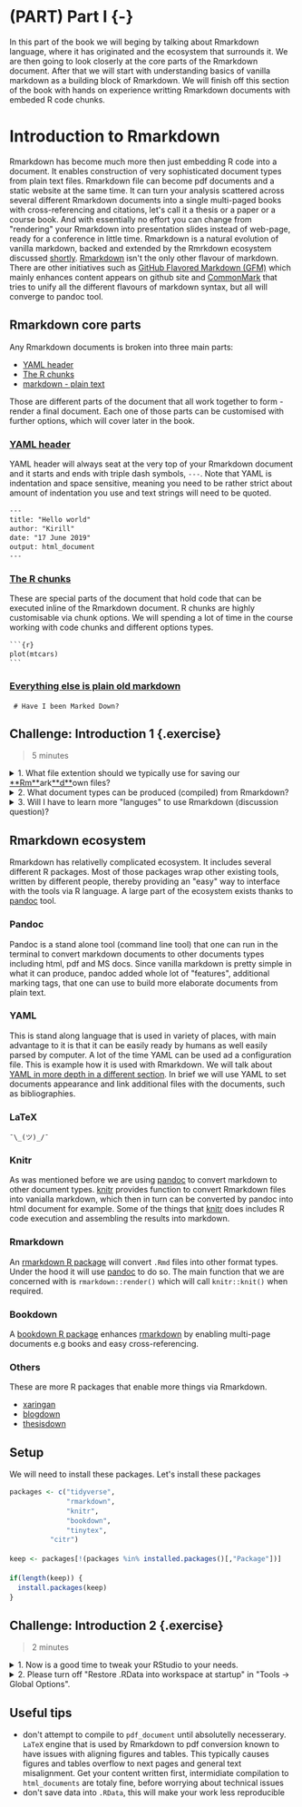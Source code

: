 # (PART) Part I {-}

In this part of the book we will beging by talking about Rmarkdown language, where it has originated and the ecosystem that surrounds it. We are then going to look closerly at the core parts of the Rmarkdown document. After that we will start with understanding basics of vanilla markdown as a building block of Rmarkdown. We will finish off this section of the book with hands on experience writting Rmarkdown documents with embeded R code chunks.

# Introduction to Rmarkdown

Rmarkdown has become much more then just embedding R code into a document. It enables construction of very sophisticated document types from plain text files. Rmarkdown file can become pdf documents and a static website at the same time. It can turn your analysis scattered across several different Rmarkdown documents into a single multi-paged books with cross-referencing and citations, let's call it a thesis or a paper or a course book. And with essentially no effort you can change from "rendering" your Rmarkdown into presentation slides instead of web-page, ready for a conference in little time.
Rmarkdown is a natural evolution of vanilla markdown, backed and extended by the Rmrkdown ecosystem discussed [shortly](#rmarkdown-ecosystem). [Rmarkdown](https://rmarkdown.rstudio.com/) isn't the only other flavour of markdown. There are other initiatives such as [GitHub Flavored Markdown (GFM)](https://guides.github.com/features/mastering-markdown/) which mainly enhances content appears on github site and [CommonMark](http://commonmark.org/) that tries to unify all the different flavours of markdown syntax, but all will converge to pandoc tool.

## Rmarkdown core parts

Any Rmarkdown documents is broken into three main parts:

- [YAML header](#yaml-header)
- [The R chunks](#the-r-chunks)
- [markdown - plain text](#vanilla-markdown)

Those are different parts of the document that all work together to form - render a final document. Each one of those parts can be customised with further options, which will cover later in the book.

### [YAML header](#yaml-header)

YAML header will always seat at the very top of your Rmarkdown document and it starts and ends with triple dash symbols, `---`. Note that YAML is indentation and space sensitive, meaning you need to be rather strict about amount of indentation you use and text strings will need to be quoted.

```
---
title: "Hello world"
author: "Kirill"
date: "17 June 2019"
output: html_document
---
```

### [The R chunks](#the-r-chunks)

These are special parts of the document that hold code that can be executed inline of the Rmarkdown document. R chunks are highly customisable via chunk options. We will spending a lot of time in the course working with code chunks and different options types.


````
```{r}
plot(mtcars)
```
````

### [Everything else is plain old markdown](#vanilla-markdown)

```
 # Have I been Marked Down?
```

## Challenge: Introduction 1 {.exercise}

> 5 minutes

<details>

  <summary>
    1. What file extention should we typically use for saving our <u>**Rm**</u>ark<u>**d**</u>own files?
  </summary>
  [answer link](https://superuser.com/questions/249436/file-extension-for-markdown-files)

</details>


<details>

  <summary>
    2. What document types can be produced (compiled) from Rmarkdown?
  </summary>

  <a href="https://r4ds.had.co.nz/r-markdown-formats.html">
    <img src="figures/document_types2.png" title="Rmarkdown document types" alt="doc_types">
  </a>

</details>

<details>
  <summary>
    3. Will I have to learn more "languges" to use Rmarkdown (discussion question)?
  </summary>

  The short answer is no. Learning and writing Rmarkdown will take you a very long way.

  The longer answer is yes. At some point in the future you might want to very sophisticated documents and for that you'll most certainly will need at least tiny amount of html + css knowledge and maybe some knowledge about LaTeX (I've yet to learn a single thing about LaTeX - so far so good :D )

  [check out this bit of Rmarkdown](link to github that the line of code above)

</details>

## Rmarkdown ecosystem

Rmarkdown has relativelly complicated ecosystem. It includes several different R packages. Most of those packages wrap other existing tools, written by different people, thereby providing an "easy" way to interface with the tools via R language. A large part of the ecosystem exists thanks to [pandoc](https://pandoc.org/) tool.

### Pandoc

Pandoc is a stand alone tool (command line tool) that one can run in the terminal to convert markdown documents to other documents types including html, pdf and MS docs. Since vanilla markdown is pretty simple in what it can produce, pandoc added whole lot of "features", additional marking tags, that one can use to build more elaborate documents from plain text.

### YAML

This is stand along language that is used in variety of places, with main advantage to it is that it can be easily ready by humans as well easily parsed by computer. A lot of the time YAML can be used ad a configuration file. This is example how it is used with Rmarkdown. We will talk about [YAML in more depth in a different section](#yaml-header-introduction). In brief we will use YAML to set documents appearance and link additional files with the documents, such as bibliographies.

### LaTeX

```
¯\_(ツ)_/¯

```

### Knitr

As was mentioned before we are using [pandoc](https://pandoc.org/) to convert markdown to other document types. [knitr](https://yihui.name/knitr/) provides function to convert Rmarkdown files into vanialla markdown, which then in turn can be converted by pandoc into html document for example. Some of the things that [knitr](https://yihui.name/knitr/) does includes R code execution and assembling the results into markdown.

### Rmarkdown

An [rmarkdown R package](https://github.com/rstudio/rmarkdown) will convert `.Rmd` files into other format types. Under the hood it will use [pandoc](https://pandoc.org/) to do so. The main function that we are concerned with is `rmarkdown::render()` which will call `knitr::knit()` when required.

### Bookdown

A [bookdown R package](https://github.com/rstudio/bookdown) enhances [rmarkdown](https://github.com/rstudio/rmarkdown) by enabling multi-page documents e.g books and easy cross-referencing.

### Others

These are more R packages that enable more things via Rmarkdown.

- [xaringan](https://github.com/yihui/xaringan)
- [blogdown](https://github.com/rstudio/blogdown)
- [thesisdown](https://github.com/ismayc/thesisdown)

## Setup

We will need to install these packages. Let's install these packages



```r
packages <- c("tidyverse",
              "rmarkdown",
              "knitr",
              "bookdown",
              "tinytex",
	      "citr")

keep <- packages[!(packages %in% installed.packages()[,"Package"])]

if(length(keep)) {
  install.packages(keep)
}
```

## Challenge: Introduction 2 {.exercise}

> 2 minutes

<details>

  <summary>
    1. Now is a good time to tweak your RStudio to your needs.
  </summary>

  - change font size
  - change themes and backgroung color
  - rearrange panels

</details>

<details>

  <summary>
    2. Please turn off "Restore .RData into workspace at startup" in "Tools -> Global Options".
  </summary>

</details>


## Useful tips

<!--
#NOTE you found gold !
> One cannot know all of Rmarkdown wisdom. One would continuesly learn to make oneself more Rsome.
-->

- don't attempt to compile to `pdf_document` until absolutelly necesserary. `LaTeX` engine that is used by Rmarkdown to pdf conversion known to have issues with aligning figures and tables. This typically causes figures and tables overflow to next pages and general text misalignment. Get your content written first, intermidiate compilation to `html_documents` are totaly fine, before worrying about technical issues
- don't save data into `.RData`, this will make your work less reproducible
